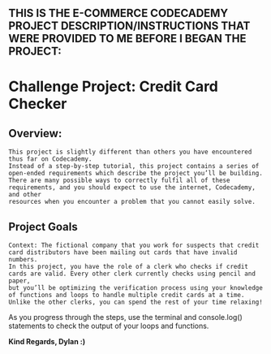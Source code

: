 ## THIS IS THE E-COMMERCE CODECADEMY PROJECT DESCRIPTION/INSTRUCTIONS THAT WERE PROVIDED TO ME BEFORE I BEGAN THE PROJECT:

  # Challenge Project: Credit Card Checker
  ## Overview:
    This project is slightly different than others you have encountered thus far on Codecademy. 
    Instead of a step-by-step tutorial, this project contains a series of open-ended requirements which describe the project you’ll be building. 
    There are many possible ways to correctly fulfil all of these requirements, and you should expect to use the internet, Codecademy, and other 
    resources when you encounter a problem that you cannot easily solve.
  
  ## Project Goals
    Context: The fictional company that you work for suspects that credit card distributors have been mailing out cards that have invalid numbers. 
    In this project, you have the role of a clerk who checks if credit cards are valid. Every other clerk currently checks using pencil and paper, 
    but you’ll be optimizing the verification process using your knowledge of functions and loops to handle multiple credit cards at a time. 
    Unlike the other clerks, you can spend the rest of your time relaxing!
  
  As you progress through the steps, use the terminal and console.log() statements to check the output of your loops and functions.

**Kind Regards, Dylan :)**
